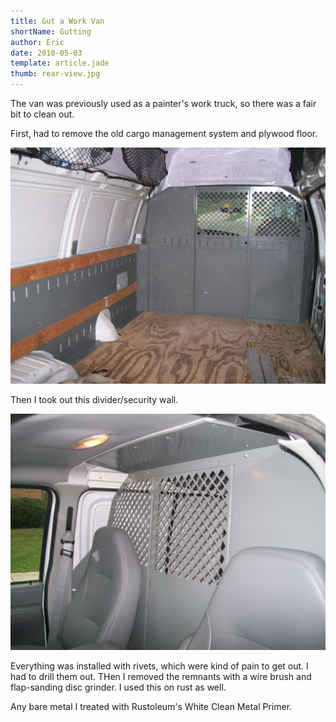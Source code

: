 ```yaml
---
title: Gut a Work Van
shortName: Gutting
author: Eric
date: 2010-05-03
template: article.jade
thumb: rear-view.jpg
---
```


The van was previously used as a painter's work truck, so there was a fair bit to clean out.

<span class="more"></span>

First, had to remove the old cargo management system and plywood floor.

![Rear view of van](rear-view.jpg)

Then I took out this divider/security wall.

![Rear view of van](divider-wall.jpg)

Everything was installed with rivets, which were kind of pain to get out. I had to drill them out. THen I removed the remnants with a wire brush and flap-sanding disc grinder. I used this on rust as well.

Any bare metal I treated with Rustoleum's White Clean Metal Primer.
